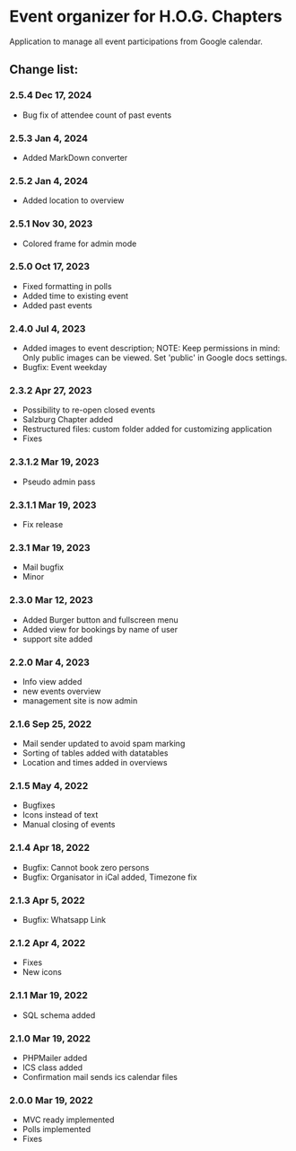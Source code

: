 # Event organizer for H.O.G. Chapters

Application to manage all event participations from Google calendar.
 
## Change list:

### 2.5.4 Dec 17, 2024
- Bug fix of attendee count of past events

### 2.5.3 Jan 4, 2024
- Added MarkDown converter

### 2.5.2 Jan 4, 2024
- Added location to overview

### 2.5.1 Nov 30, 2023
- Colored frame for admin mode

### 2.5.0 Oct 17, 2023
- Fixed formatting in polls
- Added time to existing event
- Added past events

### 2.4.0 Jul 4, 2023
- Added images to event description; NOTE: Keep permissions in mind: Only public images can be viewed. Set 'public' in Google docs settings.
- Bugfix: Event weekday

### 2.3.2 Apr 27, 2023
- Possibility to re-open closed events
- Salzburg Chapter added
- Restructured files: custom folder added for customizing application
- Fixes

### 2.3.1.2 Mar 19, 2023
- Pseudo admin pass

### 2.3.1.1 Mar 19, 2023
- Fix release

### 2.3.1 Mar 19, 2023
- Mail bugfix
- Minor

### 2.3.0 Mar 12, 2023
- Added Burger button and fullscreen menu
- Added view for bookings by name of user
- support site added

### 2.2.0 Mar 4, 2023
- Info view added
- new events overview
- management site is now admin

### 2.1.6 Sep 25, 2022
- Mail sender updated to avoid spam marking
- Sorting of tables added with datatables
- Location and times added in overviews

### 2.1.5 May 4, 2022
- Bugfixes
- Icons instead of text
- Manual closing of events

### 2.1.4 Apr 18, 2022
- Bugfix: Cannot book zero persons
- Bugfix: Organisator in iCal added, Timezone fix

### 2.1.3 Apr 5, 2022
- Bugfix: Whatsapp Link

### 2.1.2 Apr 4, 2022
- Fixes
- New icons

### 2.1.1 Mar 19, 2022
- SQL schema added

### 2.1.0 Mar 19, 2022
- PHPMailer added
- ICS class added
- Confirmation mail sends ics calendar files

### 2.0.0 Mar 19, 2022
- MVC ready implemented
- Polls implemented
- Fixes